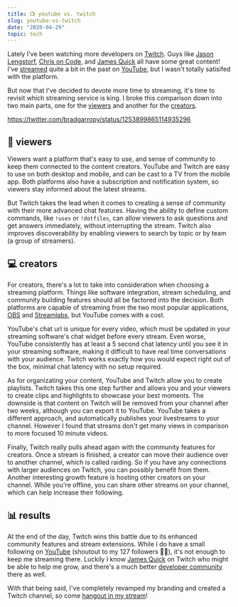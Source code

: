 ```yaml
---
title: 📺 youtube vs. twitch
slug: youtube-vs-twitch
date: "2020-04-29"
topic: tech
---
```


Lately I've been watching more developers on [Twitch][twitch]. Guys like [Jason Lengstorf][jason], [Chris on Code][chris], and [James Quick][james] all have some great content! I've [streamed][streams] quite a bit in the past on [YouTube][youtube], but I wasn't totally satisifed with the platform.

But now that I've decided to devote more time to streaming, it's time to revisit which streaming service is king. I broke this comparison down into two main parts, one for the [viewers][viewers] and another for the [creators][creators].

https://twitter.com/bradgarropy/status/1253899865114935296

## 👀 viewers

Viewers want a platform that's easy to use, and sense of community to keep them connected to the content creators. YouTube and Twitch are easy to use on both desktop and mobile, and can be cast to a TV from the mobile app. Both platforms also have a subscription and notification system, so viewers stay informed about the latest streams.

But Twitch takes the lead when it comes to creating a sense of community with their more advanced chat features. Having the ability to define custom commands, like `!uses` or `!dotfiles`, can allow viewers to ask questions and get answers immediately, without interrupting the stream. Twitch also improves discoverability by enabling viewers to search by topic or by team (a group of streamers).

## 💻 creators

For creators, there's a lot to take into consideration when choosing a streaming platform. Things like software integration, stream scheduling, and community building features should all be factored into the decision. Both platforms are capable of streaming from the two most popular applications, [OBS][obs] and [Streamlabs][streamlabs], but YouTube comes with a cost.

YouTube's chat url is unique for every video, which must be updated in your streaming software's chat widget before every stream. Even worse, YouTube consistently has at least a 5 second chat latency until you see it in your streaming software, making it difficult to have real time conversations with your audience. Twitch works exactly how you would expect right out of the box, minimal chat latency with no setup required.

As for organizating your content, YouTube and Twitch allow you to create playlists. Twitch takes this one step further and allows you and your viewers to create clips and highlights to showcase your best moments. The downside is that content on Twitch will be removed from your channel after two weeks, although you can export it to YouTube. YouTube takes a different approach, and automatically publishes your livestreams to your channel. However I found that streams don't get many views in comparison to more focused 10 minute videos.

Finally, Twitch really pulls ahead again with the community features for creators. Once a stream is finished, a creator can move their audience over to another channel, which is called raiding. So if you have any connections with larger audiences on Twitch, you can possibly benefit from them. Another interesting growth feature is hosting other creators on your channel. While you're offline, you can share other streams on your channel, which can help increase their following.

## 📊 results

At the end of the day, Twitch wins this battle due to its enhanced community features and stream extensions. While I do have a small following on [YouTube][youtube] (shoutout to my 127 followers 👋🏼), it's not enough to keep me streaming there. Luckily I know [James Quick][james] on Twitch who might be able to help me grow, and there's a much better [developer community][community] there as well.

With that being said, I've completely revamped my branding and created a Twitch channel, so come [hangout in my stream][channel]!

[twitch]: https://twitch.tv
[jason]: https://twitch.tv/jlengstorf
[chris]: https://twitch.tv/chrisoncode
[james]: https://twitch.tv/jamesqquick
[streams]: https://youtube.com/playlist?list=PL6Mu1AMmTL-uMkwOvZ5_Ytbu9qQ5SQSrc
[youtube]: https://youtube.com/bradgarropy
[viewers]: #-viewers
[creators]: #-creators
[obs]: https://obsproject.com
[streamlabs]: https://streamlabs.com
[community]: https://twitch.tv/team/livecoders
[channel]: https://twitch.tv/bradgarropy
